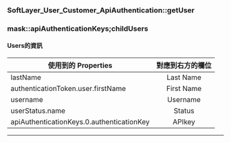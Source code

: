 ### SoftLayer_User_Customer_ApiAuthentication::getUser
### mask::apiAuthenticationKeys;childUsers
#### Users的資訊

| 使用到的 Properties | 對應到右方的欄位 |
| ------------- |:-------------:|
| lastName | Last Name |
| authenticationToken.user.firstName | First Name 
| username | Username |
| userStatus.name | Status |
| apiAuthenticationKeys.0.authenticationKey | APIkey |
***
